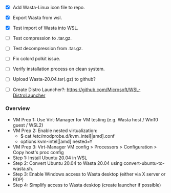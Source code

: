 - [x] Add Wasta-Linux icon file to repo.
- [x] Export Wasta from wsl.
- [x] Test import of Wasta into WSL.
- [ ] Test compression to .tar.gz.
- [ ] Test decompression from .tar.gz.
- [ ] Fix colord polkit issue.
- [ ] Verify installation process on clean system.
- [ ] Upload Wasta-20.04.tar(.gz) to github?
- [ ] Create Distro Launcher?: https://github.com/Microsoft/WSL-DistroLauncher


### Overview
- VM Prep 1: Use Virt-Manager for VM testing (e.g. Wasta host / Win10 guest / WSL2)
- VM Prep 2: Enable nested virtualization:
    - $ cat /etc/modprobe.d/kvm_intel[|amd].conf
    - options kvm-intel[|amd] nested=Y
- VM Prep 3: Virt-Manager VM config > Processors > Configuration > Copy host's proc config
- Step 1: Install Ubuntu 20.04 in WSL
- Step 2: Convert Ubuntu 20.04 to Wasta 20.04 using convert-ubuntu-to-wasta.sh.
- Step 3: Enable Windows access to Wasta desktop (either via X server or RDP)
- Step 4: Simplify access to Wasta desktop (create launcher if possible)
